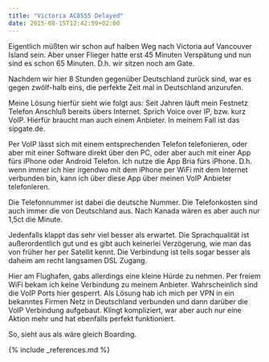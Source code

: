 ```yaml
---
title: "Victoria AC8555 Delayed"
date: 2015-08-15T12:42:59+02:00
---
```

Eigentlich müßten wir schon auf halben Weg nach Victoria auf Vancouver Island sein. Aber unser Flieger hatte erst 45 Minuten Verspätung und nun sind es schon 65 Minuten. D.h. wir sitzen noch am Gate.

Nachdem wir hier 8 Stunden gegenüber Deutschland zurück sind, war es gegen zwölf-halb eins, die perfekte Zeit mal in Deutschland anzurufen.

Meine Lösung hierfür sieht wie folgt aus: Seit Jahren läuft mein Festnetz Telefon Anschluß bereits übers Internet. Sprich Voice over IP, bzw. kurz VoIP. Hierfür braucht man auch einem Anbieter. In meinem Fall ist das sipgate.de.

Per VoIP lässt sich mit einem entsprechenden Telefon telefonieren, oder aber mit einer Software direkt über den PC, oder aber auch mit einer App fürs iPhone oder Android Telefon. Ich nutze die App Bria fürs iPhone. D.h. wenn immer ich hier irgendwo mit dem iPhone per WiFi mit dem Internet verbunden bin, kann ich über diese App über meinen VoIP Anbieter telefonieren.

Die Telefonnummer ist dabei die deutsche Nummer. Die Telefonkosten sind auch immer die von Deutschland aus. Nach Kanada wären es aber auch nur 1,5ct die Minute.

Jedenfalls klappt das sehr viel besser als erwartet. Die Sprachqualität ist außerordentlich gut und es gibt auch keinerlei Verzögerung, wie man das von früher her per Satellit kennt. Die Verbindung ist teils sogar besser als daheim am recht langsamen DSL Zugang.

Hier am Flughafen, gabs allerdings eine kleine Hürde zu nehmen. Per freiem WiFi bekam ich keine Verbindung zu meinem Anbieter. Wahrscheinlich sind die VoIP Ports hier gesperrt. Als Lösung hab ich mich per VPN in ein bekanntes Firmen Netz in Deutschland verbunden und dann darüber die VoIP Verbindung aufgebaut. Klingt kompliziert, war aber auch nur eine Aktion mehr und hat ebenfalls perfekt funktioniert.

So, sieht aus als wäre gleich Boarding.   

{% include _references.md %}